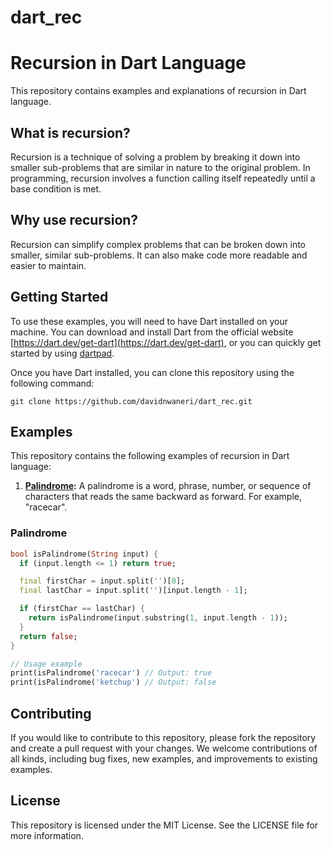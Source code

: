 # dart_rec

# Recursion in Dart Language

This repository contains examples and explanations of recursion in Dart language.

## What is recursion?

Recursion is a technique of solving a problem by breaking it down into smaller sub-problems that are similar in nature to the original problem. In programming, recursion involves a function calling itself repeatedly until a base condition is met.

## Why use recursion?

Recursion can simplify complex problems that can be broken down into smaller, similar sub-problems. It can also make code more readable and easier to maintain.

## Getting Started

To use these examples, you will need to have Dart installed on your machine. You can download and install Dart from the official website [https://dart.dev/get-dart](https://dart.dev/get-dart), or you can quickly get started by using [dartpad](https://dartpad.dev/).

Once you have Dart installed, you can clone this repository using the following command:

```
git clone https://github.com/davidnwaneri/dart_rec.git
```

## Examples

This repository contains the following examples of recursion in Dart language:

1. **[Palindrome](#palindrome):** A palindrome is a word, phrase, number, or sequence of characters that reads the same backward as forward. For example, "racecar".

### Palindrome

```dart
bool isPalindrome(String input) {
  if (input.length <= 1) return true;

  final firstChar = input.split('')[0];
  final lastChar = input.split('')[input.length - 1];

  if (firstChar == lastChar) {
    return isPalindrome(input.substring(1, input.length - 1));
  }
  return false;
}

// Usage example
print(isPalindrome('racecar') // Output: true
print(isPalindrome('ketchup') // Output: false
```


## Contributing

If you would like to contribute to this repository, please fork the repository and create a pull request with your changes. We welcome contributions of all kinds, including bug fixes, new examples, and improvements to existing examples.

## License

This repository is licensed under the MIT License. See the LICENSE file for more information.


